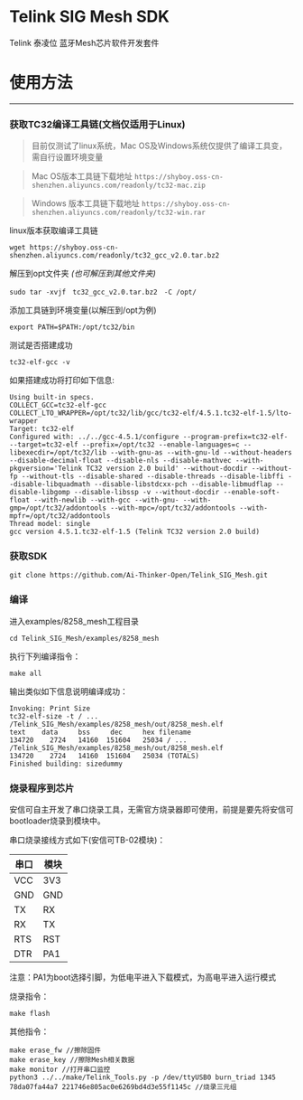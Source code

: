 # Telink SIG Mesh SDK

Telink 泰凌位 蓝牙Mesh芯片软件开发套件

# 使用方法
---------------------------------------------------

### 获取TC32编译工具链(文档仅适用于Linux)
>目前仅测试了linux系统，Mac OS及Windows系统仅提供了编译工具变，需自行设置环境变量

>Mac OS版本工具链下载地址 ```https://shyboy.oss-cn-shenzhen.aliyuncs.com/readonly/tc32-mac.zip```

>Windows 版本工具链下载地址 ```https://shyboy.oss-cn-shenzhen.aliyuncs.com/readonly/tc32-win.rar```

linux版本获取编译工具链

    wget https://shyboy.oss-cn-shenzhen.aliyuncs.com/readonly/tc32_gcc_v2.0.tar.bz2

解压到opt文件夹 *(也可解压到其他文件夹)*

    sudo tar -xvjf　tc32_gcc_v2.0.tar.bz2　-C /opt/

添加工具链到环境变量(以解压到/opt为例)

    export PATH=$PATH:/opt/tc32/bin

测试是否搭建成功

    tc32-elf-gcc -v

如果搭建成功将打印如下信息:

    Using built-in specs.
    COLLECT_GCC=tc32-elf-gcc
    COLLECT_LTO_WRAPPER=/opt/tc32/lib/gcc/tc32-elf/4.5.1.tc32-elf-1.5/lto-wrapper
    Target: tc32-elf
    Configured with: ../../gcc-4.5.1/configure --program-prefix=tc32-elf- --target=tc32-elf --prefix=/opt/tc32 --enable-languages=c --libexecdir=/opt/tc32/lib --with-gnu-as --with-gnu-ld --without-headers --disable-decimal-float --disable-nls --disable-mathvec --with-pkgversion='Telink TC32 version 2.0 build' --without-docdir --without-fp --without-tls --disable-shared --disable-threads --disable-libffi --disable-libquadmath --disable-libstdcxx-pch --disable-libmudflap --disable-libgomp --disable-libssp -v --without-docdir --enable-soft-float --with-newlib --with-gcc --with-gnu- --with-gmp=/opt/tc32/addontools --with-mpc=/opt/tc32/addontools --with-mpfr=/opt/tc32/addontools
    Thread model: single
    gcc version 4.5.1.tc32-elf-1.5 (Telink TC32 version 2.0 build) 

### 获取SDK

    git clone https://github.com/Ai-Thinker-Open/Telink_SIG_Mesh.git


### 编译
进入examples/8258_mesh工程目录

    cd Telink_SIG_Mesh/examples/8258_mesh

执行下列编译指令：

    make all

输出类似如下信息说明编译成功：

    Invoking: Print Size
    tc32-elf-size -t / ... /Telink_SIG_Mesh/examples/8258_mesh/out/8258_mesh.elf
    text    data     bss     dec     hex filename
    134720    2724   14160  151604   25034 / ... /Telink_SIG_Mesh/examples/8258_mesh/out/8258_mesh.elf
    134720    2724   14160  151604   25034 (TOTALS)
    Finished building: sizedummy

### 烧录程序到芯片

安信可自主开发了串口烧录工具，无需官方烧录器即可使用，前提是要先将安信可bootloader烧录到模块中。

串口烧录接线方式如下(安信可TB-02模块)：

|串口|模块|
|----|---|
|VCC|3V3|
|GND|GND|
|TX|RX|
RX|TX|
|RTS|RST|
|DTR|PA1|

注意：PA1为boot选择引脚，为低电平进入下载模式，为高电平进入运行模式

烧录指令：

    make flash
其他指令：

    make erase_fw //擦除固件
    make erase_key //擦除Mesh相关数据
    make monitor //打开串口监控
    python3 ../../make/Telink_Tools.py -p /dev/ttyUSB0 burn_triad 1345 78da07fa44a7 221746e805ac0e6269bd4d3e55f1145c //烧录三元组